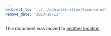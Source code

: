 ```yaml
---
redirect_to: '../../administration/license.md'
remove_date: '2023-10-11'
---
```


This document was moved to [another location](../../administration/license.md).

<!-- This redirect file can be deleted after <2023-10-11>. -->
<!-- Redirects that point to other docs in the same project expire in three months. -->
<!-- Redirects that point to docs in a different project or site (for example, link is not relative and starts with `https:`) expire in one year. -->
<!-- Before deletion, see: https://docs.gitlab.com/ee/development/documentation/redirects.html -->

